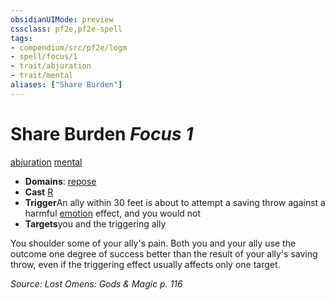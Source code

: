 ```yaml
---
obsidianUIMode: preview
cssclass: pf2e,pf2e-spell
tags:
- compendium/src/pf2e/logm
- spell/focus/1
- trait/abjuration
- trait/mental
aliases: ["Share Burden"]
---
```

# Share Burden *Focus 1*   
[abjuration](rules/traits/abjuration.md "Abjuration School Trait")  [mental](rules/traits/mental.md "Mental Effect Trait")  

- **Domains**: [repose](compendium/setting/domains.md#Repose)
- **Cast** [R](rules/core-rulebook/chapter-9-playing-the-game.md#Actions "Reaction") 
- **Trigger**An ally within 30 feet is about to attempt a saving throw against a harmful [emotion](rules/traits/emotion.md "Emotion Effect Trait") effect, and you would not
- **Targets**you and the triggering ally

You shoulder some of your ally's pain. Both you and your ally use the outcome one degree of success better than the result of your ally's saving throw, even if the triggering effect usually affects only one target.

*Source: Lost Omens: Gods & Magic p. 116*